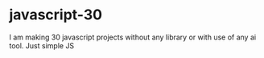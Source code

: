 # javascript-30
I am making 30 javascript projects without any library or with use of any ai tool. Just simple JS
